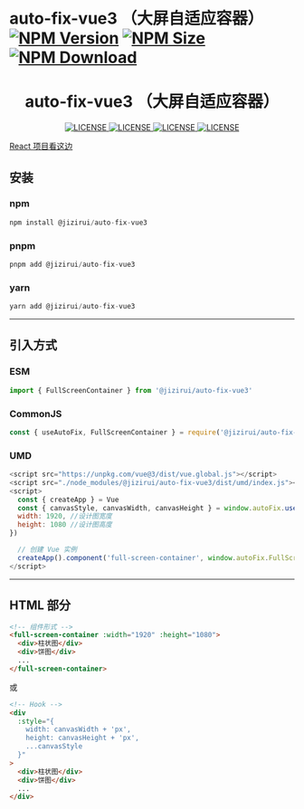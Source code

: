 # auto-fix-vue3 （大屏自适应容器） [![NPM Version][npm-image]][npm-url] [![NPM Size][size-image]][size-url] [![NPM Download][downloads-image]][downloads-url]

<h1 align="center">auto-fix-vue3 （大屏自适应容器）</h1>
<p align="center">
  <a href="https://npmjs.org/package/@jizirui/auto-fix-vue3">
    <img src="https://img.shields.io/npm/v/@jizirui/auto-fix-vue3.svg" alt="LICENSE" />
  </a>
  <a href="https://npmjs.org/package/@jizirui/auto-fix-vue3">
    <img src="https://img.shields.io/bundlephobia/min/@jizirui/auto-fix-vue3.svg" alt="LICENSE" />
  </a>
  <a href="https://github.com/Come2BtheOne/auto-fix-vue3/releases">
    <img src="https://img.shields.io/github/release/Come2BtheOne/auto-fix-vue3.svg" alt="LICENSE" />
  </a>  
  <a href="https://github.com/Come2BtheOne/auto-fix-vue3">
    <img src="https://img.shields.io/github/stars/Come2BtheOne/auto-fix-vue3.svg" alt="LICENSE" />
  </a>
</p>

[size-image]: https://badgen.net/bundlephobia/minzip/@jizirui/auto-fix-vue3
[size-url]: https://bundlephobia.com/result?p=@jizirui/auto-fix-vue3
[npm-image]: https://badgen.net/npm/v/@jizirui/auto-fix-vue3
[npm-url]: https://npmjs.org/package/@jizirui/auto-fix-vue3
[downloads-image]: https://badgen.net/npm/dt/auto-fix-vue3
[downloads-url]: https://npmjs.org/package/@jizirui/auto-fix-vue3

[React 项目看这边](https://github.com/Come2BtheOne/auto-fix-react)

## 安装

### npm

```js
npm install @jizirui/auto-fix-vue3
```

### pnpm

```js
pnpm add @jizirui/auto-fix-vue3
```

### yarn

```js
yarn add @jizirui/auto-fix-vue3
```

---

## 引入方式

### ESM

```js
import { FullScreenContainer } from '@jizirui/auto-fix-vue3'
```

### CommonJS

```js
const { useAutoFix, FullScreenContainer } = require('@jizirui/auto-fix-vue3/dist/cjs')
```

### UMD

```js
<script src="https://unpkg.com/vue@3/dist/vue.global.js"></script>
<script src="./node_modules/@jizirui/auto-fix-vue3/dist/umd/index.js"></script>
<script>
  const { createApp } = Vue
  const { canvasStyle, canvasWidth, canvasHeight } = window.autoFix.useAutoFix({
  width: 1920, //设计图宽度
  height: 1080 //设计图高度
})

  // 创建 Vue 实例
  createApp().component('full-screen-container', window.autoFix.FullScreenContainer).mount('#app')
</script>
```

---

## HTML 部分

```html
<!-- 组件形式 -->
<full-screen-container :width="1920" :height="1080">
  <div>柱状图</div>
  <div>饼图</div>
  ...
</full-screen-container>
```

或

```html
<!-- Hook -->
<div
  :style="{
    width: canvasWidth + 'px',
    height: canvasHeight + 'px',
    ...canvasStyle
  }"
>
  <div>柱状图</div>
  <div>饼图</div>
  ...
</div>
```
